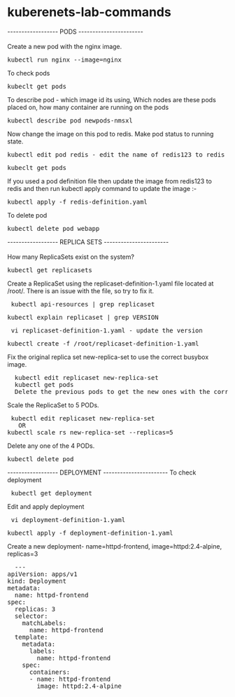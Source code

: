 # kuberenets-lab-commands

------------------ PODS -----------------------<br>
<br>
Create a new pod with the nginx image.
<pre>kubectl run nginx --image=nginx</pre>

To check pods
<pre>kubeclt get pods</pre>

To describe pod - which image id its using, Which nodes are these pods placed on, how many container are running on the pods
<pre>kubectl describe pod newpods-nmsxl</pre>

Now change the image on this pod to redis. Make pod status to running state.
<pre>kubectl edit pod redis - edit the name of redis123 to redis</pre>
<pre>kubeclt get pods</pre>

If you used a pod definition file then update the image from redis123 to redis and then run kubectl apply command to update the image :-
<pre>kubectl apply -f redis-definition.yaml </pre>

To delete pod
<pre>kubectl delete pod webapp</pre>

------------------ REPLICA SETS -----------------------<br>
<br>
How many ReplicaSets exist on the system?
<pre>kubectl get replicasets</pre>

Create a ReplicaSet using the replicaset-definition-1.yaml file located at /root/.
There is an issue with the file, so try to fix it.
<pre> kubectl api-resources | grep replicaset</pre>
<pre>kubectl explain replicaset | grep VERSION </pre>
<pre> vi replicaset-definition-1.yaml - update the version </pre>
<pre>kubectl create -f /root/replicaset-definition-1.yaml</pre>

Fix the original replica set new-replica-set to use the correct busybox image.
<pre>
  kubectl edit replicaset new-replica-set
  kubectl get pods
  Delete the previous pods to get the new ones with the correct image. For this, run the command: kubectl delete po <pod-name>
</pre>

Scale the ReplicaSet to 5 PODs.
<pre> kubectl edit replicaset new-replica-set
   OR
kubectl scale rs new-replica-set --replicas=5 </pre>
  
Delete any one of the 4 PODs.
<pre>kubectl delete pod <name-of-the-pod> </pre>

------------------ DEPLOYMENT -----------------------
To check deployment
<pre> kubectl get deployment </pre>
Edit and apply deployment 
<pre> vi deployment-definition-1.yaml </pre>
<pre>kubectl apply -f deployment-definition-1.yaml</pre>

Create a new deployment- name=httpd-frontend, image=httpd:2.4-alpine, replicas=3
<pre>
  ---
apiVersion: apps/v1
kind: Deployment
metadata:
  name: httpd-frontend
spec:
  replicas: 3
  selector:
    matchLabels:
      name: httpd-frontend
  template:
    metadata:
      labels:
        name: httpd-frontend
    spec:
      containers:
      - name: httpd-frontend
        image: httpd:2.4-alpine
</pre>
